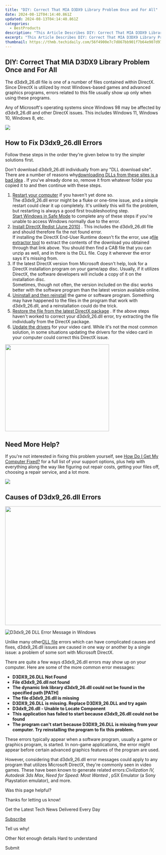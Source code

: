 ```yaml
---
title: "DIY: Correct That MIA D3DX9 Library Problem Once and For All"
date: 2024-08-12T04:14:40.861Z
updated: 2024-08-13T04:14:40.861Z
categories:
  - BestProducts
description: "This Article Describes DIY: Correct That MIA D3DX9 Library Problem Once and For All"
excerpt: "This Article Describes DIY: Correct That MIA D3DX9 Library Problem Once and For All"
thumbnail: https://thmb.techidaily.com/56f4900e7c7d867bb901f7b64e907d973f9debc0b4d9e6ff3cf0e83ec62a7ce4.jpg
---
```


## DIY: Correct That MIA D3DX9 Library Problem Once and For All
 The d3dx9\_26.dll file is one of a number of files contained within DirectX. Since DirectX is utilized by most Windows-based games and advanced graphics programs, errors related to this file usually show up only when using these programs.

 Any of Microsoft's operating systems since Windows 98 may be affected by d3dx9\_26.dll and other DirectX issues. This includes Windows 11, Windows 10, Windows 8, etc.

<!-- affiliate ads begin -->
<a href="https://store.nero.com/order/checkout.php?PRODS=22889392&QTY=1&AFFILIATE=108875&CART=1"><img src="http://webstatic.nero.com/nero2015-com-wAssets/img/affiliate/media/banner728-90eng.jpg" border="0"></a>
<!-- affiliate ads end -->
## How to Fix D3dx9\_26.dll Errors

 Follow these steps in the order they're given below to try the simpler solutions first.

 Don't download d3dx9\_26.dll individually from any "DLL download site". There are a number of reasons why[downloading DLLs from these sites is a bad idea](https://www.lifewire.com/important-reasons-not-to-download-dll-files-2624455) . If you've already done so, remove it from whatever folder you copied it to and then continue with these steps.

1. [Restart your computer](https://www.lifewire.com/how-to-reboot-a-computer-2624568) if you haven't yet done so.  
 The d3dx9\_26.dll error might be a fluke or one-time issue, and a simple restart could clear it up completely. It's unlikely this will fix the problem, but restarting is always a good first troubleshooting step.  
[Start Windows in Safe Mode](https://www.lifewire.com/how-do-i-start-windows-in-safe-mode-2624480) to complete any of these steps if you're unable to access Windows normally due to the error.
2. [Install DirectX Redist (June 2010)](https://www.microsoft.com/en-us/download/details.aspx?id=8109) . This includes the d3dx9\_26.dll file and should therefore fix the not found error.  
 If installing the DirectX End-User Runtime doesn't fix the error, use a[file extractor tool](https://www.lifewire.com/free-unzip-programs-1356643) to extract the contents of the download you obtained through that link above. You should then find a CAB file that you can unzip as well, and in there is the DLL file. Copy it wherever the error says it's missing from.
3. If the latest DirectX version from Microsoft doesn't help, look for a DirectX installation program on your game/app disc. Usually, if it utilizes DirectX, the software developers will include a copy of it on the installation disc.  
 Sometimes, though not often, the version included on the disc works better with the software program than the latest version available online.
4. [Uninstall and then reinstall](https://www.lifewire.com/what-is-the-proper-way-to-reinstall-a-software-program-2624478) the game or software program. Something may have happened to the files in the program that work with d3dx9\_26.dll, and a reinstallation could do the trick.
5. [Restore the file from the latest DirectX package](https://www.lifewire.com/how-to-restore-a-missing-directx-dll-file-2624516) . If the above steps haven't worked to correct your d3dx9\_26.dll error, try extracting the file individually from the DirectX package.
6. [Update the drivers](https://www.lifewire.com/how-to-update-drivers-in-windows-2619214) for your video card. While it's not the most common solution, in some situations updating the drivers for the video card in your computer could correct this DirectX issue.

<!-- affiliate ads begin -->
<a href="https://aligracehair.sjv.io/c/5597632/2087264/19272" target="_top" id="2087264"><img src="//a.impactradius-go.com/display-ad/19272-2087264" border="0" alt="" width="336" height="280"/></a><img height="0" width="0" src="https://imp.pxf.io/i/5597632/2087264/19272" style="position:absolute;visibility:hidden;" border="0" />
<!-- affiliate ads end -->
## Need More Help?

 If you're not interested in fixing this problem yourself, see [How Do I Get My Computer Fixed?](https://www.lifewire.com/how-do-i-get-my-computer-fixed-2625167) for a full list of your support options, plus help with everything along the way like figuring out repair costs, getting your files off, choosing a repair service, and a lot more.

<!-- affiliate ads begin -->
<a href="https://secure.2checkout.com/order/checkout.php?PRODS=4621764&QTY=1&AFFILIATE=108875&CART=1"><img src="https://www.x-mirage.com/x-mirage/img/page-home.jpg" border="0"></a>
<!-- affiliate ads end -->
## Causes of D3dx9\_26.dll Errors

<!-- affiliate ads begin -->
<a href="https://ship7com.pxf.io/c/5597632/1509856/17634" target="_top" id="1509856"><img src="//a.impactradius-go.com/display-ad/17634-1509856" border="0" alt="" width="730" height="383"/></a>
<!-- affiliate ads end -->
![D3dx9_26 DLL Error Message in Windows](https://www.lifewire.com/thmb/noqTWlWE0sNGoO5Puo30C8A_csY=/1500x0/filters:no_upscale():max_bytes(150000):strip_icc():format(webp)/d3dx9-26-dll-error-message-0566a9f187df4fe39cf967d87d5106f4.png)

 Unlike many other[DLL file](https://www.lifewire.com/what-is-a-dll-file-2625852) errors which can have complicated causes and fixes, d3dx9\_26.dll issues are caused in one way or another by a single issue: a problem of some sort with Microsoft DirectX.

 There are quite a few ways d3dx9\_26.dll errors may show up on your computer. Here are some of the more common error messages:

* **D3DX9\_26.DLL Not Found**
* **File d3dx9\_26.dll not found**
* **The dynamic link library d3dx9\_26.dll could not be found in the specified path \[PATH\]**
* **The file d3dx9\_26.dll is missing**
* **D3DX9\_26.DLL is missing. Replace D3DX9\_26.DLL and try again**
* **D3dx9\_26.dll - Unable to Locate Component**
* **This application has failed to start because d3dx9\_26.dll could not be found**
* **The program can't start because D3DX9\_26.DLL is missing from your computer. Try reinstalling the program to fix this problem.**

 These errors typically appear when a software program, usually a game or graphics program, is started. In non-game applications, the error might appear before certain advanced graphics features of the program are used.

 However, considering that d3dx9\_26.dll error messages could apply to any program that utilizes Microsoft DirectX, they're commonly seen in video games. These have been known to generate related errors:_Civilization IV, Autodesk 3ds Max, Need for Speed: Most Wanted_ , pSX Emulator (a Sony Playstation emulator), and more.

Was this page helpful?

Thanks for letting us know!

 Get the Latest Tech News Delivered Every Day

[Subscribe](https://www.lifewire.com/#)

Tell us why!

 Other  Not enough details  Hard to understand

 Submit

<ins class="adsbygoogle"
     style="display:block"
     data-ad-format="autorelaxed"
     data-ad-client="ca-pub-7571918770474297"
     data-ad-slot="1223367746"></ins>



<ins class="adsbygoogle"
     style="display:block"
     data-ad-client="ca-pub-7571918770474297"
     data-ad-slot="8358498916"
     data-ad-format="auto"
     data-full-width-responsive="true"></ins>


